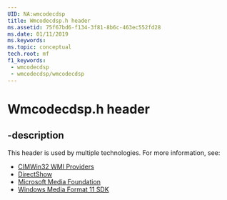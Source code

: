 ```yaml
---
UID: NA:wmcodecdsp
title: Wmcodecdsp.h header
ms.assetid: 75f67bd6-f134-3f81-8b6c-463ec552fd28
ms.date: 01/11/2019
ms.keywords: 
ms.topic: conceptual
tech.root: mf
f1_keywords:
 - wmcodecdsp
 - wmcodecdsp/wmcodecdsp
---
```


# Wmcodecdsp.h header


## -description

This header is used by multiple technologies. For more information, see:

- [CIMWin32 WMI Providers](../_cimwin32/index.md)
- [DirectShow](../_dshow/index.md)
- [Microsoft Media Foundation](../_mf/index.md)
- [Windows Media Format 11 SDK](../_wmformat/index.md)


